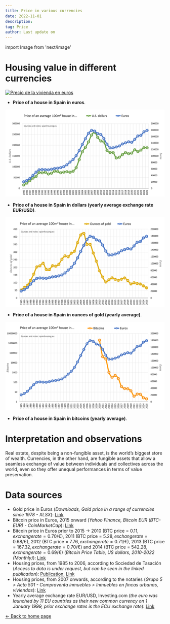 ```yaml
---
title: Price in various currencies
date: 2022-11-01
description:
tag: Price
author: Last update on
---
```


import Image from 'next/image'

# Housing value in different currencies

[![Precio de la vivienda en euros](/images/houseeuro.png)](/images/houseeuro.png)

- **Price of a house in Spain in euros**.

[![Precio de la vivienda en dolares](/images/housedollar.png)](/images/housedollar.png)

- **Price of a house in Spain in dollars (yearly average exchange rate EUR/USD)**.

[![Precio de la vivienda en oro](/images/housegold.png)](/images/housegold.png)

- **Price of a house in Spain in ounces of gold (yearly average)**.

[![Precio de la vivienda en bitcoin](/images/housebitcoin.png)](/images/housebitcoin.png)

- **Price of a house in Spain in bitcoins (yearly average)**.

# Interpretation and observations

Real estate, despite being a non-fungible asset, is the world’s biggest store of wealth. Currencies, in the other hand, are fungible assets that allow a seamless exchange of value between individuals and collectives across the world, even so they offer unequal performances in terms of value preservation.

# Data sources

- Gold price in Euros (_Downloads, Gold price in a range of currencies since 1978 - XLSX_): [Link](https://www.gold.org/goldhub/data/gold-prices#registration-type=facebook&just-verified=1)
- Bitcoin price in Euros, 2015 onward (_Yahoo Finance, Bitcoin EUR (BTC-EUR) - CoinMarketCap_): [Link](https://finance.yahoo.com/quote/BTC-EUR/history?period1=1410912000&period2=1671753600&interval=1mo&filter=history&frequency=1mo&includeAdjustedClose=true)
- Bitcoin price in Euros prior to 2015 -> 2010 (BTC price = 0.11$, exchange rate = 0.70$/€), 2011 (BTC price = 5.28$, exchange rate = 0.68$/€), 2012 (BTC price = 7.76$, exchange rate = 0.71$/€), 2013 (BTC price = 167.32$, exchange rate = 0.70$/€) and 2014 (BTC price = 542.28$, exchange rate = 0.69$/€) (_Bitcoin Price Table, US dollars, 2010-2022 (Monthly)_): [Link](https://www.in2013dollars.com/bitcoin-price)
- Housing prices, from 1985 to 2006, according to Sociedad de Tasación (_Access to data is under request, but can be seen in the linked publication_): [Publication](https://www.st-tasacion.es/ext/pdf/estudios/sep19/2-Evolucion_de_Precios_de_Vivienda.pdf), [Link](https://www.st-tasacion.es/informe-de-tendencias-digital/)
- Housing prices, from 2007 onwards, according to the notaries (_Grupo 5 > Acto 501 - Compraventa inmuebles > Inmuebles en fincas urbanas, viviendas_): [Link](http://www.notariado.org/liferay/web/cien/estadisticas-al-completo)
- Yearly average exchange rate EUR/USD, Investing.com (_the euro was launched by 11 EU countries as their new common currency on 1 January 1999, prior exchange rates is the ECU exchange rate_): [Link](https://www.investing.com/currencies/eur-usd-historical-data)

<div class="meta-line"><a class="meta-back" href="/">← Back to home page</a></div>

